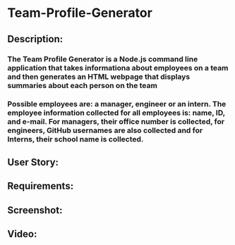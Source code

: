 # Team-Profile-Generator

## Description:
### The Team Profile Generator is a Node.js command line application that takes informationa about employees on a team and then generates an HTML webpage that displays summaries about each person on the team
### Possible employees are: a manager, engineer or an intern. The employee information collected for all employees is: name, ID, and e-mail. For managers, their office number is collected, for engineers, GitHub usernames are also collected and for Interns, their school name is collected.

## User Story:

## Requirements:

## Screenshot:

## Video:


